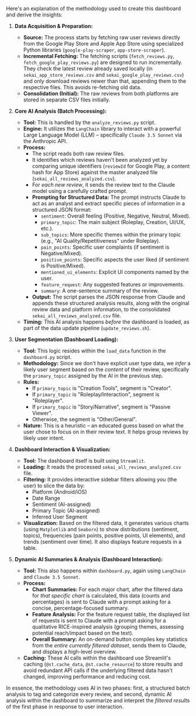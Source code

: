 
Here's an explanation of the methodology used to create this dashboard and derive the insights:

1.  **Data Acquisition & Preparation:**
    *   **Source:** The process starts by fetching raw user reviews directly from the Google Play Store and Apple App Store using specialized Python libraries (`google-play-scraper`, `app-store-scraper`).
    *   **Incremental Fetching:** The fetching scripts (`fetch_reviews.py`, `fetch_google_play_reviews.py`) are designed to run incrementally. They check the latest review already saved locally (in `sekai_app_store_reviews.csv` and `sekai_google_play_reviews.csv`) and only download reviews newer than that, appending them to the respective files. This avoids re-fetching old data.
    *   **Consolidation (Initial):** The raw reviews from both platforms are stored in separate CSV files initially.

2.  **Core AI Analysis (Batch Processing):**
    *   **Tool:** This is handled by the `analyze_reviews.py` script.
    *   **Engine:** It utilizes the `LangChain` library to interact with a powerful Large Language Model (LLM) – specifically `Claude 3.5 Sonnet` via the Anthropic API.
    *   **Process:**
        *   The script reads both raw review files.
        *   It identifies which reviews haven't been analyzed yet by comparing unique identifiers (`reviewId` for Google Play, a content hash for App Store) against the master analyzed file (`sekai_all_reviews_analyzed.csv`).
        *   For *each new review*, it sends the review text to the Claude model using a carefully crafted prompt.
        *   **Prompting for Structured Data:** The prompt instructs Claude to act as an analyst and extract specific pieces of information in a structured JSON format:
            *   `sentiment`: Overall feeling (Positive, Negative, Neutral, Mixed).
            *   `primary_topic`: The main subject (Roleplay, Creation, UI/UX, etc.).
            *   `sub_topics`: More specific themes within the primary topic (e.g., "AI Quality/Repetitiveness" under Roleplay).
            *   `pain_points`: Specific user complaints (if sentiment is Negative/Mixed).
            *   `positive_points`: Specific aspects the user liked (if sentiment is Positive/Mixed).
            *   `mentioned_ui_elements`: Explicit UI components named by the user.
            *   `feature_request`: Any suggested features or improvements.
            *   `summary`: A one-sentence summary of the review.
        *   **Output:** The script parses the JSON response from Claude and appends these structured analysis results, along with the original review data and platform information, to the consolidated `sekai_all_reviews_analyzed.csv` file.
    *   **Timing:** This AI analysis happens *before* the dashboard is loaded, as part of the data update pipeline (`update_reviews.sh`).

3.  **User Segmentation (Dashboard Loading):**
    *   **Tool:** This logic resides within the `load_data` function in the `dashboard.py` script.
    *   **Methodology:** Since we don't have explicit user type data, we *infer* a likely user segment based on the *content* of their review, specifically the `primary_topic` assigned by the AI in the previous step.
    *   **Rules:**
        *   If `primary_topic` is "Creation Tools", segment is "Creator".
        *   If `primary_topic` is "Roleplay/Interaction", segment is "Roleplayer".
        *   If `primary_topic` is "Story/Narrative", segment is "Passive Viewer".
        *   Otherwise, the segment is "Other/General".
    *   **Nature:** This is a heuristic – an educated guess based on what the user chose to focus on in their review text. It helps group reviews by likely user intent.

4.  **Dashboard Interaction & Visualization:**
    *   **Tool:** The dashboard itself is built using `Streamlit`.
    *   **Loading:** It reads the processed `sekai_all_reviews_analyzed.csv` file.
    *   **Filtering:** It provides interactive sidebar filters allowing you (the user) to slice the data by:
        *   Platform (Android/iOS)
        *   Date Range
        *   Sentiment (AI-assigned)
        *   Primary Topic (AI-assigned)
        *   Inferred User Segment
    *   **Visualization:** Based on the filtered data, it generates various charts (using `Matplotlib` and `Seaborn`) to show distributions (sentiment, topics), frequencies (pain points, positive points, UI elements), and trends (sentiment over time). It also displays feature requests in a table.

5.  **Dynamic AI Summaries & Analysis (Dashboard Interaction):**
    *   **Tool:** This also happens within `dashboard.py`, again using `LangChain` and `Claude 3.5 Sonnet`.
    *   **Process:**
        *   **Chart Summaries:** For each major chart, after the filtered data for *that specific chart* is calculated, this data (counts and percentages) is sent to Claude with a prompt asking for a concise, percentage-focused summary.
        *   **Feature Analysis:** For the feature request table, the displayed list of requests is sent to Claude with a prompt asking for a qualitative RICE-inspired analysis (grouping themes, assessing potential reach/impact based on the text).
        *   **Overall Summary:** An on-demand button compiles key statistics from the *entire currently filtered dataset*, sends them to Claude, and displays a high-level overview.
    *   **Caching:** These AI calls within the dashboard use Streamlit's caching (`@st.cache_data`, `@st.cache_resource`) to store results and avoid redundant API calls if the underlying filtered data hasn't changed, improving performance and reducing cost.

In essence, the methodology uses AI in two phases: first, a structured batch analysis to tag and categorize every review, and second, dynamic AI analysis within the dashboard to summarize and interpret the *filtered results* of the first phase in response to user interaction.
